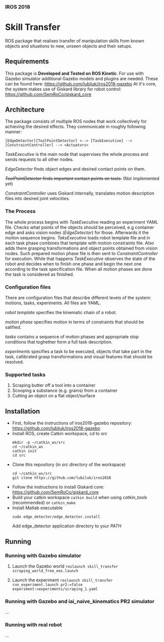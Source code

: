 ### IROS 2018
# Skill Transfer

ROS package that realises transfer of manipulation skills from known objects and situations to new, unseen objects and their setups.

## Requirements

This package is **Developed and Tested on ROS Kinetic**.
For use with Gazebo simulator additional Gazebo models and plugins are needed. These can be found here: https://github.com/lubiluk/iros2018-gazebo
At it's core, the system makes use of Giskard library for robot control: https://github.com/SemRoCo/giskard_core

## Architecture

The package consists of multiple ROS nodes that work collectively for achieving the desired effects. They communicate in roughly following manner:

```
[EdgeDetector][ToolPointDetector] <--> [TaskExecutive] --> [ConstraintController] --> <Actuators>
```

*TaskExecutive* is the main node that supervises the whole process and sends requests to all other nodes.

*EdgeDetector* finds object edges and desired contact points on them.

~~*ToolPointDetector* finds important contact points on tools.~~ (Not implemented yet)

*ConstraintController* uses Giskard internally, translates motion description files into desired joint velocities.

### The Process

The whole process begins with *TaskExecutive* reading an experiment YAML file. 
Checks what points of the objects should be perceived, e.g container edge and asks vision nodes (*EdgeDetector*) for those.
Afterwards it the moiton sequence begins. *TaksExecutive* loads robot template file and in each task phase combines that template with motion constraints file. Also adds there grasping transformations and object points obtained from vision nodes. 
Such prepared motion phase file is then sent to *ConstraintController* for execution. While that happens *TaskExecutive* observes the state of the robot and decides when to finish one phase and begin the next one according to the task specification file.
When all motion phases are done the task is considered as finished.

### Configuration files

There are configuration files that describe different levels of the system: motions, tasks, experiments. All files are YAML.

*robot template* specifies the kinematic chain of a robot.

*motion phase* specifies motion in terms of constraints that should be satified.

*tasks* contains a sequence of motion phases and appropriate stop conditions that toghether form a full task description.

*experiments* specifies a task to be executed, objects that take part in the task, callibrated grasp transformations and visual features that should be resolved.

### Supported tasks

1. Scraping butter off a tool into a container
2. Scooping a substance (e.g. grains) from a container
3. Cutting an object on a flat object/surface

## Installation
* First, follow the instructions of iros2018-gazebo repository:
  https://github.com/lubiluk/iros2018-gazebo
* Install ROS, create Catkin workspace, cd to *src*
  ```
  mkdir -p ~/catkin_ws/src
  cd ~/catkin_ws
  catkin init
  cd src
  ```
* Clone this repository (in *src* directory of the workspace)
  ```
  cd ~/catkin_ws/src
  git clone https://github.com/lubiluk/iros2018
  ```
* Follow the instructions to install Giskard core: https://github.com/SemRoCo/giskard_core
* Build your catkin workspace
  `catkin build` when using *catkin_tools* (recommended)
  or `catkin_make`
* Install Matlab executable
  ```
  sudo edge_detector/edge_detector.install
  ```
  Add edge_detector application directory to your *PATH*

## Running

### Running with Gazebo simulator

1. Launch the Gazebo world
   `roslaunch skill_transfer scraping_world_free_ees.launch`

2. Launch the experiment
   `roslaunch skill_transfer run_experiment.launch pr2:=false experiment:=experiments/scraping_1.yaml`

### Running with Gazebo and iai_naive_kinematics PR2 simulator
...

### Running with real robot
...

